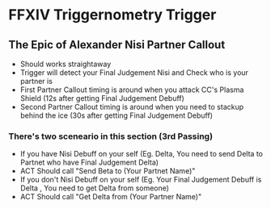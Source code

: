 # FFXIV Triggernometry Trigger

## The Epic of Alexander Nisi Partner Callout
- Should works straightaway
- Trigger will detect your Final Judgement Nisi and Check who is your partner is
- First Partner Callout timing is around when you attack CC's Plasma Shield (12s after getting Final Judgement Debuff)
- Second Partner Callout timing is around when you need to stackup behind the ice (30s after getting Final Judgement Debuff)

### There's two sceneario in this section (3rd Passing)
- If you have Nisi Debuff on your self (Eg. Delta, You need to send Delta to Partnet who have Final Judgement Delta)
- ACT Should call "Send Beta to (Your Partnet Name)"
- If you don't Nisi Debuff on your self (Eg. Your Final Judgement Debuff is Delta , You need to get Delta from someone)
- ACT Should call "Get Delta from (Your Partner Name)"
